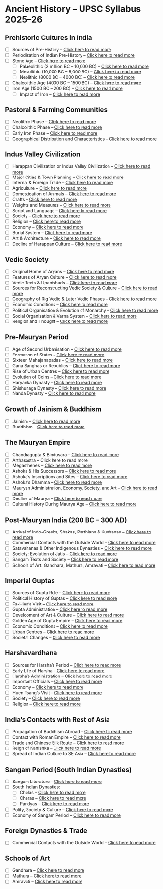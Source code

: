# Ancient History – UPSC Syllabus 2025–26

## Prehistoric Cultures in India
- [ ] Sources of Pre-History – [Click here to read more](#)
- [ ] Periodization of Indian Pre-History – [Click here to read more](#)
- [ ] Stone Age – [Click here to read more](#)
  - [ ] Palaeolithic (2 million BC – 10,000 BC) – [Click here to read more](#)
  - [ ] Mesolithic (10,000 BC – 8,000 BC) – [Click here to read more](#)
  - [ ] Neolithic (8000 BC – 4000 BC) – [Click here to read more](#)
- [ ] Chalcolithic Age (4000 BC – 1500 BC) – [Click here to read more](#)
- [ ] Iron Age (1500 BC – 200 BC) – [Click here to read more](#)
  - [ ] Impact of Iron – [Click here to read more](#)

## Pastoral & Farming Communities
- [ ] Neolithic Phase – [Click here to read more](#)
- [ ] Chalcolithic Phase – [Click here to read more](#)
- [ ] Early Iron Phase – [Click here to read more](#)
- [ ] Geographical Distribution and Characteristics – [Click here to read more](#)

## Indus Valley Civilization
- [ ] Harappan Civilization or Indus Valley Civilization – [Click here to read more](#)
- [ ] Major Cities & Town Planning – [Click here to read more](#)
- [ ] Internal & Foreign Trade – [Click here to read more](#)
- [ ] Agriculture – [Click here to read more](#)
- [ ] Domestication of Animals – [Click here to read more](#)
- [ ] Crafts – [Click here to read more](#)
- [ ] Weights and Measures – [Click here to read more](#)
- [ ] Script and Language – [Click here to read more](#)
- [ ] Society – [Click here to read more](#)
- [ ] Religion – [Click here to read more](#)
- [ ] Economy – [Click here to read more](#)
- [ ] Burial System – [Click here to read more](#)
- [ ] Art & Architecture – [Click here to read more](#)
- [ ] Decline of Harappan Culture – [Click here to read more](#)

## Vedic Society
- [ ] Original Home of Aryans – [Click here to read more](#)
- [ ] Features of Aryan Culture – [Click here to read more](#)
- [ ] Vedic Texts & Upanishads – [Click here to read more](#)
- [ ] Sources for Reconstructing Vedic Society & Culture – [Click here to read more](#)
- [ ] Geography of Rig Vedic & Later Vedic Phases – [Click here to read more](#)
- [ ] Economic Conditions – [Click here to read more](#)
- [ ] Political Organisation & Evolution of Monarchy – [Click here to read more](#)
- [ ] Social Organisation & Varna System – [Click here to read more](#)
- [ ] Religion and Thought – [Click here to read more](#)

## Pre-Mauryan Period
- [ ] Age of Second Urbanisation – [Click here to read more](#)
- [ ] Formation of States – [Click here to read more](#)
- [ ] Sixteen Mahajanapadas – [Click here to read more](#)
- [ ] Gana Sanghas or Republics – [Click here to read more](#)
- [ ] Rise of Urban Centres – [Click here to read more](#)
- [ ] Evolution of Coins – [Click here to read more](#)
- [ ] Haryanka Dynasty – [Click here to read more](#)
- [ ] Shishunaga Dynasty – [Click here to read more](#)
- [ ] Nanda Dynasty – [Click here to read more](#)

## Growth of Jainism & Buddhism
- [ ] Jainism – [Click here to read more](#)
- [ ] Buddhism – [Click here to read more](#)

## The Mauryan Empire
- [ ] Chandragupta & Bindusara – [Click here to read more](#)
- [ ] Arthasastra – [Click here to read more](#)
- [ ] Megasthenes – [Click here to read more](#)
- [ ] Ashoka & His Successors – [Click here to read more](#)
- [ ] Ashoka’s Inscriptions and Sites – [Click here to read more](#)
- [ ] Ashoka’s Dhamma – [Click here to read more](#)
- [ ] Mauryan Administration, Economy, Society, and Art – [Click here to read more](#)
- [ ] Decline of Maurya – [Click here to read more](#)
- [ ] Cultural History During Maurya Age – [Click here to read more](#)

## Post-Mauryan India (200 BC – 300 AD)
- [ ] Arrival of Indo-Greeks, Shakas, Parthians & Kushanas – [Click here to read more](#)
- [ ] Commercial Contacts with the Outside World – [Click here to read more](#)
- [ ] Satavahanas & Other Indigenous Dynasties – [Click here to read more](#)
- [ ] Society: Evolution of Jatis – [Click here to read more](#)
- [ ] Sangam Texts and Society – [Click here to read more](#)
- [ ] Schools of Art: Gandhara, Mathura, Amravati – [Click here to read more](#)

## Imperial Guptas
- [ ] Sources of Gupta Rule – [Click here to read more](#)
- [ ] Political History of Guptas – [Click here to read more](#)
- [ ] Fa-Hien’s Visit – [Click here to read more](#)
- [ ] Gupta Administration – [Click here to read more](#)
- [ ] Development of Art & Culture – [Click here to read more](#)
- [ ] Golden Age of Gupta Empire – [Click here to read more](#)
- [ ] Economic Conditions – [Click here to read more](#)
- [ ] Urban Centres – [Click here to read more](#)
- [ ] Societal Changes – [Click here to read more](#)

## Harshavardhana
- [ ] Sources for Harsha’s Period – [Click here to read more](#)
- [ ] Early Life of Harsha – [Click here to read more](#)
- [ ] Harsha’s Administration – [Click here to read more](#)
- [ ] Important Officials – [Click here to read more](#)
- [ ] Economy – [Click here to read more](#)
- [ ] Huen Tsang’s Visit – [Click here to read more](#)
- [ ] Society – [Click here to read more](#)
- [ ] Religion – [Click here to read more](#)

## India’s Contacts with Rest of Asia
- [ ] Propagation of Buddhism Abroad – [Click here to read more](#)
- [ ] Contact with Roman Empire – [Click here to read more](#)
- [ ] Trade and Chinese Silk Route – [Click here to read more](#)
- [ ] Reign of Kanishka – [Click here to read more](#)
- [ ] Spread of Indian Culture to SE Asia – [Click here to read more](#)

## Sangam Period (South Indian Dynasties)
- [ ] Sangam Literature – [Click here to read more](#)
- [ ] South Indian Dynasties:
  - [ ] Cholas – [Click here to read more](#)
  - [ ] Cheras – [Click here to read more](#)
  - [ ] Pandyas – [Click here to read more](#)
- [ ] Polity, Society & Culture – [Click here to read more](#)
- [ ] Economy of Sangam Period – [Click here to read more](#)

## Foreign Dynasties & Trade
- [ ] Commercial Contacts with the Outside World – [Click here to read more](#)

## Schools of Art
- [ ] Gandhara – [Click here to read more](#)
- [ ] Mathura – [Click here to read more](#)
- [ ] Amravati – [Click here to read more](#)
